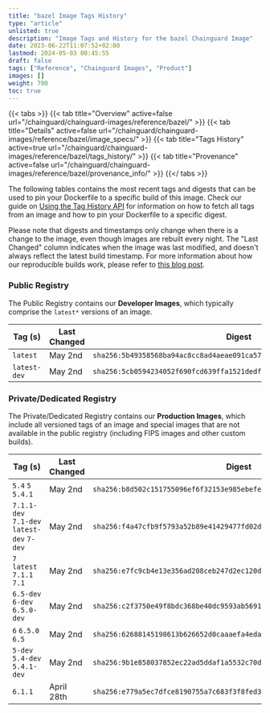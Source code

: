 ```yaml
---
title: "bazel Image Tags History"
type: "article"
unlisted: true
description: "Image Tags and History for the bazel Chainguard Image"
date: 2023-06-22T11:07:52+02:00
lastmod: 2024-05-03 00:45:55
draft: false
tags: ["Reference", "Chainguard Images", "Product"]
images: []
weight: 700
toc: true
---
```


{{< tabs >}}
{{< tab title="Overview" active=false url="/chainguard/chainguard-images/reference/bazel/" >}}
{{< tab title="Details" active=false url="/chainguard/chainguard-images/reference/bazel/image_specs/" >}}
{{< tab title="Tags History" active=true url="/chainguard/chainguard-images/reference/bazel/tags_history/" >}}
{{< tab title="Provenance" active=false url="/chainguard/chainguard-images/reference/bazel/provenance_info/" >}}
{{</ tabs >}}

The following tables contains the most recent tags and digests that can be used to pin your Dockerfile to a specific build of this image. Check our guide on [Using the Tag History API](/chainguard/chainguard-images/using-the-tag-history-api/) for information on how to fetch all tags from an image and how to pin your Dockerfile to a specific digest.

Please note that digests and timestamps only change when there is a change to the image, even though images are rebuilt every night. The "Last Changed" column indicates when the image was last modified, and doesn't always reflect the latest build timestamp. For more information about how our reproducible builds work, please refer to [this blog post](https://www.chainguard.dev/unchained/reproducing-chainguards-reproducible-image-builds).

### Public Registry
The Public Registry contains our **Developer Images**, which typically comprise the `latest*` versions of an image.

| Tag (s)       | Last Changed | Digest                                                                    |
|---------------|--------------|---------------------------------------------------------------------------|
|  `latest`     | May 2nd      | `sha256:5b49358568ba94ac8cc8ad4aeae091ca57b88567e066b786aacfa52f523d4c4e` |
|  `latest-dev` | May 2nd      | `sha256:5cb0594234052f690fcd639ffa1521dedf8bf90bc46b1165926846bf58adda02` |


### Private/Dedicated Registry
The Private/Dedicated Registry contains our **Production Images**, which include all versioned tags of an image and special images that are not available in the public registry (including FIPS images and other custom builds).

| Tag (s)                                     | Last Changed | Digest                                                                    |
|---------------------------------------------|--------------|---------------------------------------------------------------------------|
|  `5.4` `5` `5.4.1`                          | May 2nd      | `sha256:b8d502c151755096ef6f32153e985ebefecb360df7299033527f0743371fe95c` |
|  `7.1.1-dev` `7.1-dev` `latest-dev` `7-dev` | May 2nd      | `sha256:f4a47cfb9f5793a52b89e41429477fd02d38def36a19eb872f986a6fe0e480e9` |
|  `7` `latest` `7.1.1` `7.1`                 | May 2nd      | `sha256:e7fc9cb4e13e356ad208ceb247d2ec120dd6aef1d932ef16d13fbafab7118ae8` |
|  `6.5-dev` `6-dev` `6.5.0-dev`              | May 2nd      | `sha256:c2f3750e49f8bdc368be40dc9593ab5691b8acc7bcd08a08c725f5fb99aba549` |
|  `6` `6.5.0` `6.5`                          | May 2nd      | `sha256:62688145198613b626652d0caaaefa4eda00be57f5661323169677da1512c32a` |
|  `5-dev` `5.4-dev` `5.4.1-dev`              | May 2nd      | `sha256:9b1e858037852ec22ad5ddaf1a5532c70dc3d9659552baa6f2e97cd5a1606ea4` |
|  `6.1.1`                                    | April 28th   | `sha256:e779a5ec7dfce8190755a7c683f3f8fed331ac6909ec52270d35362fba8df214` |

